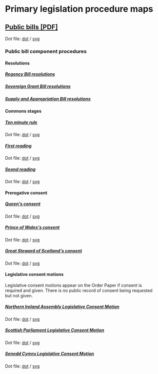 # Primary legislation procedure maps

## [Public bills [PDF]](public-bills/public-bills.pdf)

Dot file: [dot](public-bills/public-bills.dot) / [svg](public-bills/public-bills.svg)

### Public bill component procedures

#### Resolutions

##### [Regency Bill resolutions](public-bills/components/resolutions/regency/regency.pdf)

<!-- Dot file: [dot](public-bills/components/resolutions/regency/regency.dot) / [svg](public-bills/components/resolutions/regency/regency.svg) -->

##### [Sovereign Grant Bill resolutions](public-bills/components/resolutions/sovereign-grant/sovereign-grant.pdf)

<!-- Dot file: [dot](public-bills/components/resolutions/sovereign-grant/sovereign-grant.dot) / [svg](public-bills/components/resolutions/sovereign-grant/sovereign-grant.svg) -->

##### [Supply and Appropriation Bill resolutions](public-bills/components/resolutions/supply-and-appropriation/supply-and-appropriation.pdf)

<!-- Dot file: [dot](public-bills/components/resolutions/supply-and-appropriation/supply-and-appropriation.dot) / [svg](public-bills/components/resolutions/supply-and-appropriation/supply-and-appropriation.svg) -->

#### Commons stages

##### [Ten minute rule](public-bills/components/commons/ten-minute-rule/ten-minute-rule.pdf)

Dot file: [dot](public-bills/components/commons/ten-minute-rule/ten-minute-rule.dot) / [svg](public-bills/components/commons/ten-minute-rule/ten-minute-rule.svg)

##### [First reading](public-bills/components/commons/first-reading/first-reading.pdf)

Dot file: [dot](public-bills/components/commons/first-reading/first-reading.dot) / [svg](public-bills/components/commons/first-reading/first-reading.svg)

##### [Seond reading](public-bills/components/commons/second-reading/second-reading.pdf)

Dot file: [dot](public-bills/components/commons/second-reading/second-reading.dot) / [svg](public-bills/components/commons/second-reading/second-reading.svg)

#### Prerogative consent

##### [Queen's consent](public-bills/components/prerogative-consent/queens-consent/queens-consent.pdf)

Dot file: [dot](public-bills/components/prerogative-consent/queens-consent/queens-consent.dot) / [svg](public-bills/components/prerogative-consent/queens-consent/queens-consent.svg)

##### [Prince of Wales's consent](public-bills/components/prerogative-consent/prince-of-wales-consent/prince-of-wales-consent.pdf)

Dot file: [dot](public-bills/components/prerogative-consent/prince-of-wales-consent/prince-of-wales-consent.dot) / [svg](public-bills/components/prerogative-consent/prince-of-wales-consent/prince-of-wales-consent.svg)

##### [Great Steward of Scotland's consent](public-bills/components/prerogative-consent/great-steward-of-scotlands-consent/great-steward-of-scotlands-consent.pdf)

Dot file: [dot](public-bills/components/prerogative-consent/great-steward-of-scotlands-consent/great-steward-of-scotlands-consent.dot) / [svg](public-bills/components/prerogative-consent/great-steward-of-scotlands-consent/great-steward-of-scotlands-consent.svg)

#### Legislative consent motions

Legislative consent motions appear on the Order Paper if consent is required and given. There is no public record of consent being requested but not given.

##### [Northern Ireland Assembly Legislative Consent Motion](public-bills/components/devolved-legislature-consent/northern-ireland-assembly/northern-ireland-assembly-consent.pdf)

Dot file: [dot](public-bills/components/devolved-legislature-consent/northern-ireland-assembly/northern-ireland-assembly-consent.dot) / [svg](public-bills/components/devolved-legislature-consent/northern-ireland-assembly/northern-ireland-assembly-consent.svg)

##### [Scottish Parliament Legislative Consent Motion](public-bills/components/devolved-legislature-consent/scottish-parliament/scottish-parliament-consent.pdf)

Dot file: [dot](public-bills/components/devolved-legislature-consent/scottish-parliament/scottish-parliament-consent.dot) / [svg](public-bills/components/devolved-legislature-consent/scottish-parliament/scottish-parliament-consent.svg)

##### [Senedd Cymru Legislative Consent Motion](public-bills/components/devolved-legislature-consent/senedd-cymru/senedd-cymru-consent.pdf)

Dot file: [dot](public-bills/components/devolved-legislature-consent/senedd-cymru/senedd-cymru-consent.dot) / [svg](public-bills/components/devolved-legislature-consent/senedd-cymru/senedd-cymru-consent.svg)
